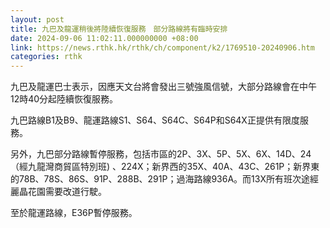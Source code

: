 ```yaml
---
layout: post
title: 九巴及龍運稍後將陸續恢復服務　部分路線將有臨時安排
date: 2024-09-06 11:02:11.000000000 +08:00
link: https://news.rthk.hk/rthk/ch/component/k2/1769510-20240906.htm
categories: rthk
---
```


九巴及龍運巴士表示，因應天文台將會發出三號強風信號，大部分路線會在中午12時40分起陸續恢復服務。

九巴路線B1及B9、龍運路線S1、S64、S64C、S64P和S64X正提供有限度服務。

另外，九巴部分路線暫停服務，包括市區的2P、3X、5P、5X、6X、14D、24（經九龍灣商貿區特別班) 、224X；新界西的35X、40A、43C、261P；新界東的78B、78S、86S、91P、288B、291P；過海路線936A。而13X所有班次途經麗晶花園需要改道行駛。

至於龍運路線，E36P暫停服務。
